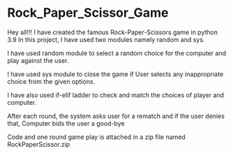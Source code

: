 # Rock_Paper_Scissor_Game

Hey all!!!
I have created the famous Rock-Paper-Scissors game in python 3.9
In this project, I have used two modules namely
random and sys.

I have used random module to select a random choice for the computer and play against the user.

I have used sys module to close the game if User selects any inappropriate choice from the given options.

I have also used if-elif ladder to check and match the choices of player and computer.

After each round, the system asks user for a rematch and if the user denies that, Computer bids the user a good-bye

Code and one round game play is attached in a zip file named RockPaperScissor.zip
